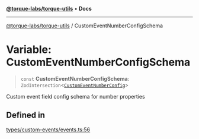 [**@torque-labs/torque-utils**](../README.md) • **Docs**

***

[@torque-labs/torque-utils](../README.md) / CustomEventNumberConfigSchema

# Variable: CustomEventNumberConfigSchema

> `const` **CustomEventNumberConfigSchema**: `ZodIntersection`\<[`CustomEventNumberConfig`](../type-aliases/CustomEventNumberConfig.md)\>

Custom event field config schema for number properties

## Defined in

[types/custom-events/events.ts:56](https://github.com/torque-labs/torque-utils/blob/a612e615fa21888d00ebb7bf70f9910fab4be80a/types/custom-events/events.ts#L56)
